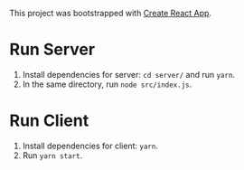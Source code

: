 This project was bootstrapped with [Create React App](https://github.com/facebook/create-react-app).  

# Run Server

1. Install dependencies for server: `cd server/` and run `yarn`.  
2. In the same directory, run `node src/index.js`.

# Run Client

1. Install dependencies for client: `yarn`.
2. Run `yarn start`.
